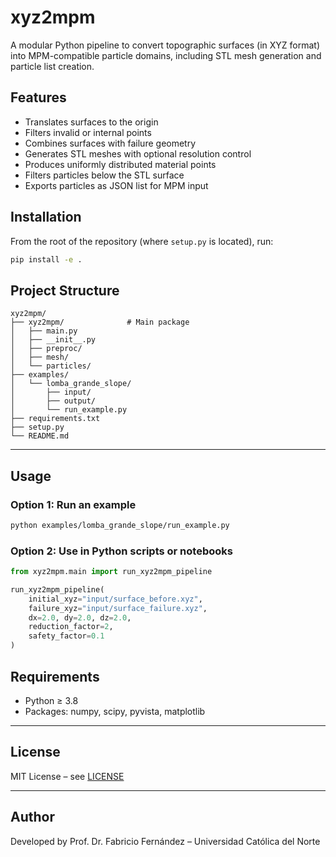 # xyz2mpm

A modular Python pipeline to convert topographic surfaces (in XYZ format) into MPM-compatible particle domains, including STL mesh generation and particle list creation.

## Features

- Translates surfaces to the origin
- Filters invalid or internal points
- Combines surfaces with failure geometry
- Generates STL meshes with optional resolution control
- Produces uniformly distributed material points
- Filters particles below the STL surface
- Exports particles as JSON list for MPM input

## Installation

From the root of the repository (where `setup.py` is located), run:

```bash
pip install -e .
```

## Project Structure

```
xyz2mpm/
├── xyz2mpm/              # Main package
│   ├── main.py
│   ├── __init__.py
│   ├── preproc/
│   ├── mesh/
│   └── particles/
├── examples/
│   └── lomba_grande_slope/
│       ├── input/
│       ├── output/
│       └── run_example.py
├── requirements.txt
├── setup.py
└── README.md
```
---

## Usage

### Option 1: Run an example
```bash
python examples/lomba_grande_slope/run_example.py
```

### Option 2: Use in Python scripts or notebooks
```python
from xyz2mpm.main import run_xyz2mpm_pipeline

run_xyz2mpm_pipeline(
    initial_xyz="input/surface_before.xyz",
    failure_xyz="input/surface_failure.xyz",
    dx=2.0, dy=2.0, dz=2.0,
    reduction_factor=2,
    safety_factor=0.1
)
```

## Requirements

- Python ≥ 3.8
- Packages: numpy, scipy, pyvista, matplotlib

---

## License

MIT License – see [LICENSE](LICENSE)

---

## Author

Developed by Prof. Dr. Fabricio Fernández – Universidad Católica del Norte